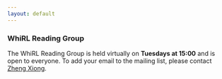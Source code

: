 ```yaml
---
layout: default
---
```


### WhiRL Reading Group

The WhiRL Reading Group is held virtually on **Tuesdays at 15:00** and is open to everyone.  To add your email to the mailing list, please contact [Zheng Xiong](mailto:xiongzheng0316@gmail.com).
